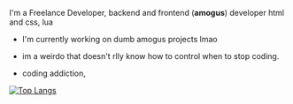 I'm a Freelance Developer, backend and frontend (**amogus**)
developer html and css, lua

- I'm currently working on dumb amogus projects lmao

- im a weirdo that doesn't rlly know how to control when to stop coding.
- coding addiction,

[![Top Langs](https://github-readme-stats.vercel.app/api/top-langs/?username=ellebear152&langs_count=8)](https://github.com/anuraghazra/github-readme-stats)

